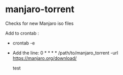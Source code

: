 # manjaro-torrent
Checks for new Manjaro iso files

Add to crontab :
* crontab -e
* Add the line:
    0 * * * * /path/to/manjaro_torrent -url https://manjaro.org/download/
    
    test
